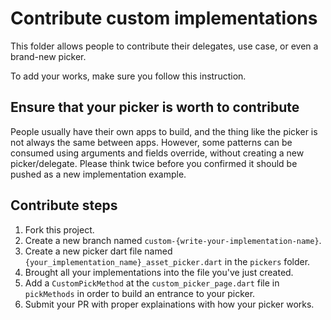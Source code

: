 # Contribute custom implementations

This folder allows people to contribute their delegates, use case, or even a brand-new picker.

To add your works, make sure you follow this instruction.

## Ensure that your picker is worth to contribute

People usually have their own apps to build, and the thing like the picker is not always the same between apps.
However, some patterns can be consumed using arguments and fields override, without creating a new picker/delegate.
Please think twice before you confirmed it should be pushed as a new implementation example.

## Contribute steps

1. Fork this project.
2. Create a new branch named `custom-{write-your-implementation-name}`.
3. Create a new picker dart file named `{your_implementation_name}_asset_picker.dart` in the `pickers` folder.
4. Brought all your implementations into the file you've just created.
5. Add a `CustomPickMethod` at the `custom_picker_page.dart` file in `pickMethods`
   in order to build an entrance to your picker.
6. Submit your PR with proper explainations with how your picker works.
